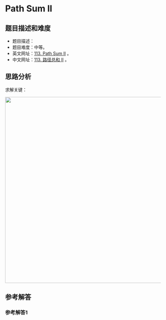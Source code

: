 # Path Sum II

## 题目描述和难度
+ 题目描述：
+ 题目难度：中等。
+ 英文网址：[113. Path Sum II](https://leetcode.com/problems/path-sum-ii/description/)  。
+ 中文网址：[113. 路径总和 II](https://leetcode-cn.com/problems/path-sum-ii/description/)  。
## 思路分析
求解关键：

<img src="https://liweiwei1419.github.io/images/leetcode-solution/" width="600">

## 参考解答
### 参考解答1

```java

```